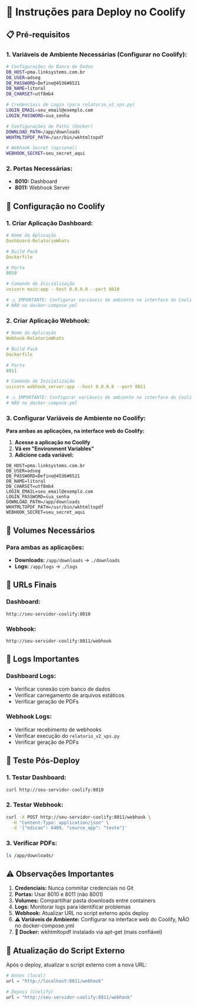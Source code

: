 # 🚀 Instruções para Deploy no Coolify

## 📋 **Pré-requisitos**

### **1. Variáveis de Ambiente Necessárias (Configurar no Coolify):**

```bash
# Configurações do Banco de Dados
DB_HOST=pma.linksystems.com.br
DB_USER=adseg
DB_PASSWORD=Define@4536#8521
DB_NAME=litoral
DB_CHARSET=utf8mb4

# Credenciais de Login (para relatorio_v2_vps.py)
LOGIN_EMAIL=seu_email@exemplo.com
LOGIN_PASSWORD=sua_senha

# Configurações de Paths (Docker)
DOWNLOAD_PATH=/app/downloads
WKHTMLTOPDF_PATH=/usr/bin/wkhtmltopdf

# Webhook Secret (opcional)
WEBHOOK_SECRET=seu_secret_aqui
```

### **2. Portas Necessárias:**
- **8010:** Dashboard
- **8011:** Webhook Server

## 🔧 **Configuração no Coolify**

### **1. Criar Aplicação Dashboard:**

```yaml
# Nome da Aplicação
Dashboard-RelatorioWhats

# Build Pack
Dockerfile

# Porta
8010

# Comando de Inicialização
uvicorn main:app --host 0.0.0.0 --port 8010

# ⚠️ IMPORTANTE: Configurar variáveis de ambiente na interface do Coolify
# NÃO no docker-compose.yml
```

### **2. Criar Aplicação Webhook:**

```yaml
# Nome da Aplicação
Webhook-RelatorioWhats

# Build Pack
Dockerfile

# Porta
8011

# Comando de Inicialização
uvicorn webhook_server:app --host 0.0.0.0 --port 8011

# ⚠️ IMPORTANTE: Configurar variáveis de ambiente na interface do Coolify
# NÃO no docker-compose.yml
```

### **3. Configurar Variáveis de Ambiente no Coolify:**

**Para ambas as aplicações, na interface web do Coolify:**

1. **Acesse a aplicação no Coolify**
2. **Vá em "Environment Variables"**
3. **Adicione cada variável:**

```
DB_HOST=pma.linksystems.com.br
DB_USER=adseg
DB_PASSWORD=Define@4536#8521
DB_NAME=litoral
DB_CHARSET=utf8mb4
LOGIN_EMAIL=seu_email@exemplo.com
LOGIN_PASSWORD=sua_senha
DOWNLOAD_PATH=/app/downloads
WKHTMLTOPDF_PATH=/usr/bin/wkhtmltopdf
WEBHOOK_SECRET=seu_secret_aqui
```

## 📁 **Volumes Necessários**

### **Para ambas as aplicações:**
- **Downloads:** `/app/downloads` → `./downloads`
- **Logs:** `/app/logs` → `./logs`

## 🔗 **URLs Finais**

### **Dashboard:**
```
http://seu-servidor-coolify:8010
```

### **Webhook:**
```
http://seu-servidor-coolify:8011/webhook
```

## 📝 **Logs Importantes**

### **Dashboard Logs:**
- Verificar conexão com banco de dados
- Verificar carregamento de arquivos estáticos
- Verificar geração de PDFs

### **Webhook Logs:**
- Verificar recebimento de webhooks
- Verificar execução do `relatorio_v2_vps.py`
- Verificar geração de PDFs

## 🎯 **Teste Pós-Deploy**

### **1. Testar Dashboard:**
```bash
curl http://seu-servidor-coolify:8010
```

### **2. Testar Webhook:**
```bash
curl -X POST http://seu-servidor-coolify:8011/webhook \
  -H "Content-Type: application/json" \
  -d '{"edicao": 6409, "source_app": "teste"}'
```

### **3. Verificar PDFs:**
```bash
ls /app/downloads/
```

## ⚠️ **Observações Importantes**

1. **Credenciais:** Nunca commitar credenciais no Git
2. **Portas:** Usar 8010 e 8011 (não 8001)
3. **Volumes:** Compartilhar pasta downloads entre containers
4. **Logs:** Monitorar logs para identificar problemas
5. **Webhook:** Atualizar URL no script externo após deploy
6. **⚠️ Variáveis de Ambiente:** Configurar na interface web do Coolify, NÃO no docker-compose.yml
7. **🐳 Docker:** wkhtmltopdf instalado via apt-get (mais confiável)

## 🔄 **Atualização do Script Externo**

Após o deploy, atualizar o script externo com a nova URL:

```python
# Antes (local)
url = "http://localhost:8011/webhook"

# Depois (Coolify)
url = "http://seu-servidor-coolify:8011/webhook"
``` 